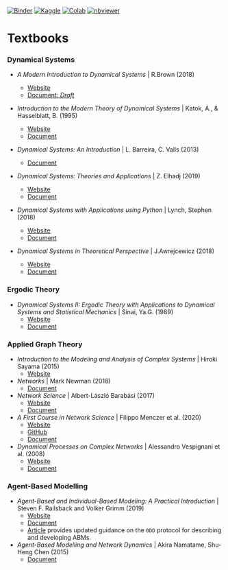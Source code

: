 [![Binder](https://mybinder.org/badge_logo.svg)](https://mybinder.org/v2/gh/pitmonticone/AppliedDynamicalSystems/master)
[![Kaggle](https://kaggle.com/static/images/open-in-kaggle.svg)]()
[![Colab](https://colab.research.google.com/assets/colab-badge.svg)](https://colab.research.google.com/github/pitmonticone/AppliedDynamicalSystems/blob/master)
[![nbviewer](https://github.com/jupyter/design/blob/master/logos/Badges/nbviewer_badge.svg)](https://nbviewer.jupyter.org/github/pitmonticone/AppliedDynamicalSystems/)

# Textbooks 

### Dynamical Systems

* *A Modern Introduction to Dynamical Systems* | R.Brown (2018)
  * [Website](https://global.oup.com/academic/product/a-modern-introduction-to-dynamical-systems-9780198743286?cc=us&lang=en&)
  * [Document: *Draft*](https://drive.google.com/file/d/1GLQgWIQ6zHyzqpyZGdjE4WaDlimZ4dfG/view?usp=sharing)

* *Introduction to the Modern Theory of Dynamical Systems* | Katok, A., & Hasselblatt, B. (1995)
    * [Website](https://www.cambridge.org/core/books/introduction-to-the-modern-theory-of-dynamical-systems/2D6CF65297378C2704A4A56D0F77B503)
    * [Document](https://drive.google.com/drive/folders/1HFrmiQHC2aqVCaKULaNx1JGWDP6Nrffz?usp=sharing)
    
* *Dynamical Systems: An Introduction* | L. Barreira, C. Valls (2013)
  * [Document](https://drive.google.com/file/d/1WFwdTC0o_yo-GiMtPMODs-F7AQU4sGTt/view?usp=sharing)
  
* *Dynamical Systems: Theories and Applications* | Z. Elhadj (2019)
  * [Website](https://www.routledge.com/Dynamical-Systems-Theories-and-Applications/Elhadj/p/book/9780367137045?gclid=CjwKCAjw8pH3BRAXEiwA1pvMsfMoe0ySPGq4aGPyQwvf2qTtX075mN4l02nYsxQXpdCgDQ7yC8KFNRoCEesQAvD_BwE)
  * [Document](https://drive.google.com/file/d/1kxDqQSEj0mPQGjXP6I9VWkqs8jbJYiwl/view?usp=sharing)

* *Dynamical Systems with Applications using Python* |  Lynch, Stephen (2018)
  * [Website](https://www.springer.com/gp/book/9783319781440)
  * [Document](https://drive.google.com/file/d/1ehOarmhH-WOFdw0q3-uepqQQe2gRwXHC/view?usp=sharing)
  
* *Dynamical Systems in Theoretical Perspective* | J.Awrejcewicz (2018)
  * [Website](https://www.springer.com/gp/book/9783319965970)
  * [Document](https://drive.google.com/file/d/1omDriW5B6gR50af_DygTcqIgaWCX2dLa/view?usp=sharing)

### Ergodic Theory
* *Dynamical Systems II: Ergodic Theory with Applications to Dynamical Systems and Statistical Mechanics* | Sinai, Ya.G. (1989)
    * [Website](https://www.springer.com/gp/book/9783662067888)
    * [Document](https://drive.google.com/drive/folders/1MDP6FCFMyM7-nCI-8f4GQzFxbGy9cVla?usp=sharing)


### Applied Graph Theory

* *Introduction to the Modeling and Analysis of Complex Systems* | Hiroki Sayama (2015)
    * [Website](https://textbooks.opensuny.org/introduction-to-the-modeling-and-analysis-of-complex-systems/)
* *Networks* | Mark Newman (2018)
    * [Document](https://drive.google.com/open?id=1_GcYBwMa1Zg5gbsrZlrxvs8wFchVH0Rn) 
* *Network Science* | Albert-László Barabási (2017)
    * [Website](http://networksciencebook.com)
    * [Document](https://drive.google.com/drive/u/3/folders/1gCtVtJR8AfmRwIhRDFs9S60kwzi2vb3T) 
* *A First Course in Network Science* | Filippo Menczer et al. (2020)
  * [Website](https://www.cambridge.org/us/academic/subjects/physics/statistical-physics/first-course-network-science)
  * [GitHub](https://github.com/CambridgeUniversityPress/FirstCourseNetworkScience)
  * [Document](https://drive.google.com/open?id=1Mi51lZnww9cpSIAWJ7IL7uFWFblCQs0P)  
* *Dynamical Processes on Complex Networks* | Alessandro Vespignani et al. (2008)
  * [Website](https://www.cambridge.org/core/books/dynamical-processes-on-complex-networks/D0173F07E0F05CEE9CF7A6BDAF48E9FC)
  * [Document](https://drive.google.com/open?id=14tUitoj1bIJm--s-foK6Z181bMjVn7f5)
  
### Agent-Based Modelling

* *Agent-Based and Individual-Based Modeling: A Practical Introduction* | Steven F. Railsback and Volker Grimm (2019)
    * [Website](http://www.railsback-grimm-abm-book.com)
    * [Document](https://drive.google.com/open?id=1qGUPEHHaGmhcCZsPvUMEpM4R2IaQtJXw)
    * [Article](http://jasss.soc.surrey.ac.uk/23/2/7.html) provides updated guidance on the `ODD` protocol for describing and developing ABMs. 
* *Agent-Based Modelling and Network Dynamics* | Akira Namatame, Shu-Heng Chen (2015)
    * [Document](https://drive.google.com/open?id=1q51dqsURRzdwho89inbSLzQEfYsC4-k3)
